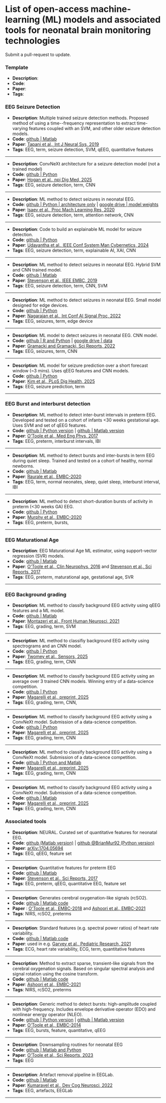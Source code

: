 # List of open-access machine-learning (ML) models and associated tools for neonatal brain monitoring technologies

Submit a pull-request to update. 

### Template

- **Description**: 
- **Code**: 
- **Paper**: 
- **Tags**:


### EEG Seizure Detection

- **Description**: Multiple trained seizure detection methods. Proposed method of using a
  time--frequency representation to extract time-varying features coupled with an SVM, and other
  older seizure detection models.
- **Code**: [github | Matlab](https://github.com/ktapani/Neonatal_Seizure_Detection)
- **Paper**: [Tapani et al., Int J Neural Sys,
  2019](https://www.worldscientific.com/doi/abs/10.1142/S0129065718500302)
- **Tags**: EEG, term, seizure detection, SVM, qEEG, quantitative features

--- 

- **Description**: ConvNeXt architecture for a seizure detection model (not a trained model)
- **Code**: [github | Python](https://github.com/cergenx/ConvNeXt-Seizure)
- **Paper**: [Hogan et al., npj Dig Med, 2025](https://www.nature.com/articles/s41746-024-01416-x)
- **Tags**: EEG, seizure detection, term, CNN

--- 

- **Description**: ML method to detect seizures in neonatal EEG.
- **Code**: [github | Python | architecture
  only](https://github.com/dyisaev/seizure-detection-neonates) | [google drive | model
  weights](https://drive.google.com/drive/folders/1rdBADEDl0rj-0kphtSYUdWZYu_6GogL-)
- **Paper**: [Isaev et al., Proc Mach Learning Res, 2020](https://proceedings.mlr.press/v126/isaev20a.html)
- **Tags**: EEG, seizure detection, term, attention network, CNN

--- 

- **Description**: Code to build an explainable ML model for seizure detection.
- **Code**: [github | Python](https://github.com/Dinuka-1999/BraiNeoCare)
- **Paper**: [Udayantha et al., IEEE Conf System Man Cybernetics, 2024](https://arxiv.org/abs/2406.16908)
- **Tags**: EEG, seizure detection, term, explainable AI, XAI, CNN

--- 

- **Description**: ML method to detect seizures in neonatal EEG. Hybrid SVM and CNN trained model.
- **Code**: [github | Matlab](https://github.com/nstevensonUH/Neonatal-EEG-Analysis/tree/master/seizure_detection_CNN)
- **Paper**: [Stevenson et al., IEEE EMBC, 2019](https://ieeexplore.ieee.org/abstract/document/8857367)
- **Tags**: EEG, seizure detection, term, CNN, SVM

---

- **Description**: ML method to detect seizures in neonatal EEG. Small model designed for edge devices.
- **Code**: [github | Python](https://github.com/vishaln15/NeonatalSeizureDetection/tree/main)
- **Paper**: [Nagarajan et al., Int Conf AI Signal Proc, 2022](https://ieeexplore.ieee.org/document/9760524)
- **Tags**: EEG, seizures, term, edge device

--- 

- **Description**: ML model to detect seizures in neonatal EEG. CNN model.
- **Code**: [github | R and Python](https://github.com/artur-gramacki/Epileptic-Seizure-Detection) | [google drive | data](https://drive.google.com/file/d/1FwgR8GjZLwE3z8d36vL7XDAqloVtHgJa/view?usp=sharing)
- **Paper**: [Gramacki and Gramacki, Sci Reports, 2022](https://www.nature.com/articles/s41598-022-15830-2)
- **Tags**: EEG, seizures, term, CNN

---

- **Description**: ML model for seizure prediction over a short forecast window (~3 mins). Uses qEEG
  features and CNN models.
- **Code**: [github | Python](https://github.com/dbernardo05/neoSeer/tree/main)
- **Paper**: [Kim et al., PLoS Dig Health, 2025](https://journals.plos.org/digitalhealth/article?id=10.1371/journal.pdig.0000890)
- **Tags**: EEG, seizure prediction, term

---

### EEG Burst and interburst detection

- **Description**: ML method to detect inter-burst intervals in preterm EEG. Developed and tested on
  a cohort of infants <30 weeks gestational age. Uses SVM and set of qEEG features.
- **Code**: [github | Python version](https://github.com/otoolej/py_burst_detector) | [github | Matlab version](https://github.com/otoolej/burst_detector)
- **Paper**: [O'Toole et al., Med Eng Phys, 2017](https://doi.org/10.1016/j.medengphy.2017.04.003)
- **Tags**: EEG, preterm, interburst intervals, IBI

---

- **Description**: ML method to detect bursts and inter-bursts in term EEG during quiet
  sleep. Trained and tested on a cohort of healthy, normal newborns.
- **Code**: [github | Matlab](https://github.com/sumitraurale/interburst_detector)
- **Paper**: [Raurale et al., EMBC-2020](https://doi.org/10.1109/EMBC44109.2020.9176147)
- **Tags**: EEG, term, normal neonates, sleep, quiet sleep, interburst interval, IBI

---

- **Description**: ML method to detect short-duration bursts of activity in preterm (<30 weeks GA) EEG.
- **Code**: [github | Python](https://github.com/BrianMur92/Preterm_transient_burst_detector)
- **Paper**: [Murphy et al., EMBC-2020](https://doi.org/10.1109/EMBC44109.2020.9175154)
- **Tags**: EEG, preterm, bursts, 

---

### EEG Maturational Age

- **Description**: EEG Maturational Age ML estimator, using support-vector regression (SVR) models.
- **Code**: [github | Matlab](https://github.com/nstevensonUH/Neonatal-EEG-Analysis/)
- **Paper**: [O'Toole et al., Clin Neurophys,
  2016](https://www.sciencedirect.com/science/article/abs/pii/S1388245716300244) and [Stevenson et
  al., Sci Reports, 2017](https://www.nature.com/articles/s41598-017-13537-3)
- **Tags**: EEG, preterm, maturational age, gestational age, SVR

---

### EEG Background grading 

- **Description**: ML method to classify background EEG activity using qEEG features and a ML model.
- **Code**: [github | Matlab](https://github.com/smontazeriUH/Neonatal-EEGBackground-Classifier)
- **Paper**: [Montazeri et al., Front Human Neurosci, 2021](https://www.frontiersin.org/journals/human-neuroscience/articles/10.3389/fnhum.2021.675154/full)
- **Tags**: EEG, grading, term, SVM

---

- **Description**: ML method to classifiy background EEG activity using spectrograms and an CNN model.
- **Code**: [github | Python](https://github.com/leahtwomey/Long_term_EEG_Grading_Using_DSP_ML/tree/main)
- **Paper**: [Twomey et al., Sensors, 2025](https://www.mdpi.com/1424-8220/25/10/3007)
- **Tags**: EEG, grading, term, CNN

---

- **Description**: ML method to classify background EEG activity using an average over 3 trained
  CNN models. Winning entry of a data-science competition.
- **Code**: [github | Python](https://github.com/smontazeriUH/INFANT-Data-Science-Challenge)
- **Paper**: [Magarelli et al., preprint, 2025](https://arxiv.org/abs/2509.09695)
- **Tags**: EEG, grading, term, CNN,

---

- **Description**: ML method to classify background EEG activity using a ConvNeXt model. Submission
  of a data-science competition.
- **Code**: [github | Python](https://github.com/fabiom91/ConvNeXt_AI_Competition_Platform)
- **Paper**: [Magarelli et al., preprint, 2025](https://arxiv.org/abs/2509.09695)
- **Tags**: EEG, grading, term, CNN

---

- **Description**: ML method to classify background EEG activity using a ConvNeXt model. Submission
  of a data-science competition.
- **Code**: [github | Python and Matlab](https://github.com/Minimnim/INFANT_ML_challenge)
- **Paper**: [Magarelli et al., preprint, 2025](https://arxiv.org/abs/2509.09695)
- **Tags**: EEG, grading, term, CNN

---

- **Description**: ML method to classify background EEG activity using a ConvNeXt model. Submission
  of a data-science competition.
- **Code**:  [github |
  Matlab](https://github.com/tamaraceranic/Support-Vector-Machines-SVM-with-quantitative-features-EEG-qEEG-)
- **Paper**: [Magarelli et al., preprint, 2025](https://arxiv.org/abs/2509.09695)
- **Tags**: EEG, grading, term, CNN


### Associated tools

- **Description**: NEURAL. Curated set of quantitative features for neonatal EEG.
- **Code**: [github (Matlab version)](https://github.com/otoolej/qEEG_feature_set) | [github @BrianMur92 (Python version)](https://github.com/BrianMur92/NEURAL_py_EEG_feature_set)
- **Paper**: [arXiv:1704.05694](https://arxiv.org/abs/1704.05694)
- **Tags**: EEG, qEEG, feature set

---

- **Description**: Quantitative features for preterm EEG
- **Code**: [github | Matlab]()
- **Paper**: [Stevenson et al., Sci Reports, 2017](https://www.nature.com/articles/s41598-017-13537-3)
- **Tags**: EEG, preterm, qEEG, quantitative EEG, feature set

---

- **Description**: Generates cerebral oxygenation-like signals (rcSO2).
- **Code**: [github | Matlab code](https://github.com/otoolej/synth_NIRS_signals)
- **Paper** : [O'Toole et al., EMBC-2018](https://doi.org/10.1109/EMBC.2018.8513523) and [Ashoori et
  al., EMBC-2021](https://doi.org/10.1109/EMBC46164.2021.9630560)
- **Tags**: NIRS, rcSO2, preterms

---

- **Description**: Standard features (e.g. spectral power ratios) of heart rate variability.
- **Code**:  [github | Matlab code](https://github.com/otoolej/hrv_features_neonates)
- **Paper**: used in e.g. [Garvey et al., Pediatric Research, 2021](https://doi.org/10.1038/s41390-021-01412-x)
- **Tags**: ECG, heart rate variability, ECG, term, quantitative features

---

- **Description**: Method to extract sparse, transient-like signals from the cerebral oxygenation
  signals. Based on singular spectral analysis and signal rotation using the cosine transform.
- **Code**: [github | Matlab code](https://github.com/otoolej/transient_decomp_ssa)
- **Paper**: [Ashoori et al., EMBC-2021](https://doi.org/10.1109/EMBC46164.2021.9630560)
- **Tags**: NIRS, rcSO2, preterms

---

- **Description**: Generic method to detect bursts: high-amplitude coupled with
  high-frequency. Includes envelope derivative operator (EDO) and nonlinear energy operator (NLEO).
- **Code**: [github | Python version](https://github.com/otoolej/envelope_derivative_operator) |
  [github | Matlab version](https://github.com/otoolej/nonlinear-energy-operators)
- **Paper**: [O'Toole et al., EMBC-2014](https://doi.org/10.1109/EMBC.2014.6944325)
- **Tags**: EEG, bursts, feature, quantitative, qEEG

---

- **Description**: Downsampling routines for neonatal EEG
- **Code**: [github | Matlab and Python](https://github.com/otoolej/downsample_open_eeg)
- **Paper**: [O'Toole et al., Sci Reports, 2023](https://www.nature.com/articles/s41597-023-02002-8)
- **Tags**: EEG

---

- **Description**: Artefact removal pipeline in EEGLab.
- **Code**: [github | Matlab](https://github.com/vpKumaravel/NEAR)
- **Paper**: [Kumaravel et al., Dev Cog Neurosci, 2022](https://doi.org/10.1016/j.dcn.2022.101068)
- **Tags**: EEG, artefacts, EEGLab

---

